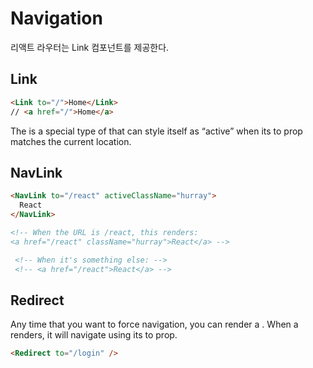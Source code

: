 # Navigation

리액트 라우터는 Link 컴포넌트를 제공한다. 

## Link

```html
<Link to="/">Home</Link>
// <a href="/">Home</a>
```

The <NavLink> is a special type of <Link> that can style itself as “active” when its to prop matches the current location.

## NavLink

```html
<NavLink to="/react" activeClassName="hurray">
  React
</NavLink>

<!-- When the URL is /react, this renders: 
<a href="/react" className="hurray">React</a> -->

 <!-- When it's something else: -->
 <!-- <a href="/react">React</a> -->
```

## Redirect

Any time that you want to force navigation, you can render a <Redirect>. When a <Redirect> renders, it will navigate using its to prop.

```html
<Redirect to="/login" />
```